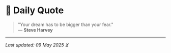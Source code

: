 # 📜 Daily Quote

> "Your dream has to be bigger than your fear."  
> — **Steve Harvey**

---

_Last updated: 09 May 2025 ⏳_
